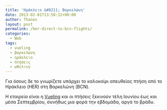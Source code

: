 ```yaml
---
title: 'Ηράκλειο &#8211; Βαρκελώνη'
date: 2013-02-01T13:58:12+00:00
author: Thanos
layout: post
permalink: /her-direct-to-bcn-flights/
categories:
  - Web
tags:
  - vueling
  - βαρκελώνη
  - ηράκλειο
  - πτήσεις
  - ωθελινγ
---
```

Για όσους δε το γνωρίζετε υπάρχει το καλοκαίρι απευθείας πτήση από το Ηράκλειο (HER) στη Βαρκελώνη (BCN).

Η εταιρεία είναι η [Vueling](http://www.vueling.com/en/ "http://www.vueling.com/en/") και οι πτήσεις ξεκινούν τέλη Ιουνίου έως και μέσα Σεπτεμβρίου, συνήθως μια φορά την εβδομάδα, αργά το βράδυ.
